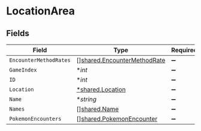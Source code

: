 # LocationArea


## Fields

| Field                                                                             | Type                                                                              | Required                                                                          | Description                                                                       |
| --------------------------------------------------------------------------------- | --------------------------------------------------------------------------------- | --------------------------------------------------------------------------------- | --------------------------------------------------------------------------------- |
| `EncounterMethodRates`                                                            | [][shared.EncounterMethodRate](../../../pkg/models/shared/encountermethodrate.md) | :heavy_minus_sign:                                                                | N/A                                                                               |
| `GameIndex`                                                                       | **int*                                                                            | :heavy_minus_sign:                                                                | N/A                                                                               |
| `ID`                                                                              | **int*                                                                            | :heavy_minus_sign:                                                                | N/A                                                                               |
| `Location`                                                                        | [*shared.Location](../../../pkg/models/shared/location.md)                        | :heavy_minus_sign:                                                                | N/A                                                                               |
| `Name`                                                                            | **string*                                                                         | :heavy_minus_sign:                                                                | N/A                                                                               |
| `Names`                                                                           | [][shared.Name](../../../pkg/models/shared/name.md)                               | :heavy_minus_sign:                                                                | N/A                                                                               |
| `PokemonEncounters`                                                               | [][shared.PokemonEncounter](../../../pkg/models/shared/pokemonencounter.md)       | :heavy_minus_sign:                                                                | N/A                                                                               |